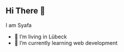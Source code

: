 ## Hi There 👋
I am Syafa
- 🔭 I’m living in Lübeck
- 🌱 I’m currently learning web development


<!--
**syafahaack/SyafaHaack** is a ✨ _special_ ✨ repository because its `README.md` (this file) appears on your GitHub profile.

Here are some ideas to get you started:

- 🔭 I’m living in Lübeck
- 🌱 I’m currently learning web development

- 😄 Pronouns: ...
- ⚡ Fun fact: ...
-->
